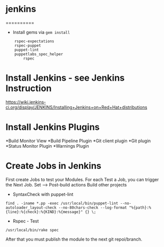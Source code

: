 # jenkins
==========

* Install gems via `gem install`
```	
	rspec-expectations 
	rspec-puppet 
	puppet-lint
	puppetlabs_spec_helper
        rspec 

```
# Install Jenkins - see Jenkins Instruction

 https://wiki.jenkins-ci.org/display/JENKINS/Installing+Jenkins+on+Red+Hat+distributions

# Install Jenkins Plugins

*Build Monitor View
*Build Pipeline Plugin
*Git client plugin
*Git plugin
*Status Monitor Plugin
*Warnings Plugin

# Create Jobs in Jenkins
First create Jobs to test your Modules. For each Test a Job, you can trigger the Next Job.
Set --> Post-build actions Build other projects
* SyntaxCheck with puppet-lint
```
find . -iname *.pp -exec /usr/local/bin/puppet-lint --no-autoloader_layout-check --no-80chars-check --log-format "%{path}:%{line}:%{check}:%{KIND}:%{message}" {} \;
```
* Rspec - Test
```
/usr/local/bin/rake spec
```
After that you must publish the module to the next git repoi/branch.
